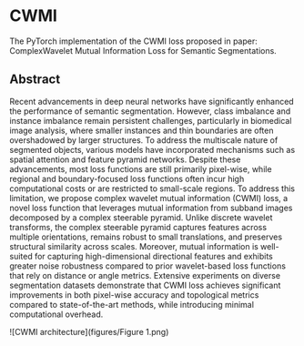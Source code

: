 # CWMI
The PyTorch implementation of the CWMI loss proposed in paper: ComplexWavelet Mutual Information Loss for Semantic Segmentations. <br>

## Abstract
Recent advancements in deep neural networks have significantly enhanced the performance of semantic segmentation. However, class imbalance and instance imbalance remain persistent challenges, particularly in biomedical image analysis, where smaller instances and thin boundaries are often overshadowed by larger structures. To address the multiscale nature of segmented objects, various models have incorporated mechanisms such as spatial attention and feature pyramid networks. Despite these advancements, most loss functions are still primarily pixel-wise, while regional and boundary-focused loss functions often incur high computational costs or are restricted to small-scale regions. To address this limitation, we propose complex wavelet mutual information (CWMI) loss, a novel loss function that leverages mutual information from subband images decomposed by a complex steerable pyramid. Unlike discrete wavelet transforms, the complex steerable pyramid captures features across multiple orientations, remains robust to small translations, and preserves structural similarity across scales. Moreover, mutual information is well-suited for capturing high-dimensional directional features and exhibits greater noise robustness compared to prior wavelet-based loss functions that rely on distance or angle metrics. Extensive experiments on diverse segmentation datasets demonstrate that CWMI loss achieves significant improvements in both pixel-wise accuracy and topological metrics compared to state-of-the-art methods, while introducing minimal computational overhead.


![CWMI architecture](figures/Figure 1.png)

